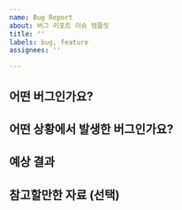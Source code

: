 ```yaml
---
name: Bug Report
about: 버그 리포트 이슈 템플릿
title: ''
labels: bug, feature
assignees: ''

---
```


## 어떤 버그인가요?

<!-- 어떤 버그인지 간결하게 설명해주세요. -->

## 어떤 상황에서 발생한 버그인가요?

<!-- (가능하면) Given-When-Then 형식으로 서술해주세요. -->

## 예상 결과

<!-- 예상했던 정상적인 결과가 어떤 것이었는지 설명해주세요. -->

## 참고할만한 자료 (선택)
